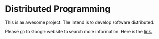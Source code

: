Distributed Programming
=======================

This is an awesome project. The intend is to develop software distributed.




Please go to Google website to search more information. Here is the [link.](http://google.com)
